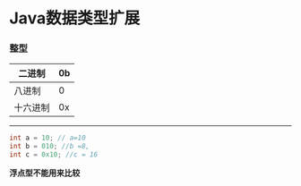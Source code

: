 # Java数据类型扩展

### 整型

| 二进制   | 0b   |
| -------- | ---- |
| 八进制   | 0    |
| 十六进制 | 0x   |

***



~~~java
int a = 10; // a=10
int b = 010; //b =8,
int c = 0x10; //c = 16
~~~

**浮点型不能用来比较**